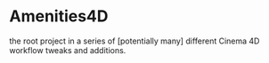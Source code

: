 # Amenities4D
the root project in a series of [potentially many] different Cinema 4D workflow tweaks and additions.

